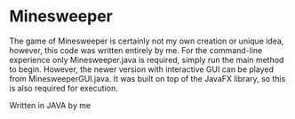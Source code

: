 # Minesweeper

The game of Minesweeper is certainly not my own creation or unique idea, however, this code was written entirely by me.
For the command-line experience only Minesweeper.java is required, simply run the main method to begin.
However, the newer version with interactive GUI can be played from MinesweeperGUI.java. It was built on top of the JavaFX library, so this is also required for execution.

  
 Written in JAVA by me
